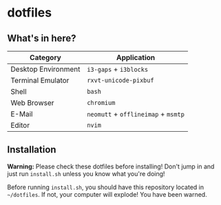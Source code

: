 # dotfiles

## What's in here?

| Category 						| Application																	|
| ------------------- | ------------------------------------------- |
| Desktop Environment | `i3-gaps` + `i3blocks`											|
| Terminal Emulator		| `rxvt-unicode-pixbuf` 											|
| Shell 							| `bash`                                     	|
| Web Browser 				| `chromium`   																|
| E-Mail 							| `neomutt` + `offlineimap` + `msmtp` 				|
| Editor 							| `nvim`																			|


## Installation

**Warning:** Please check these dotfiles before installing! Don't jump in and just run `install.sh` unless you know what you're doing!

Before running `install.sh`, you should have this repository located in `~/dotfiles`. If not, your computer will explode! You have been warned.


